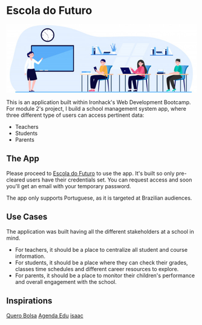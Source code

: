 # Escola do Futuro

![escoladofuturo](/public/images/teacher-students.jpg)

This is an application built within Ironhack's Web Development Bootcamp. For module 2's project, I build a school management system app, where three different type of users can access pertinent data:

- Teachers
- Students
- Parents

## The App

Please proceed to [Escola do Futuro](https://escola-do-futuro.herokuapp.com/) to use the app. It's built so only pre-cleared users have their credentials set. You can request access and soon you'll get an email with your temporary password.

The app only supports Portuguese, as it is targeted at Brazilian audiences.

## Use Cases

The application was built having all the different stakeholders at a school in mind.

- For teachers, it should be a place to centralize all student and course information.
- For students, it should be a place where they can check their grades, classes time schedules and different career resources to explore.
- For parents, it should be a place to monitor their children's performance and overall engagement with the school.

## Inspirations

[Quero Bolsa](https://querobolsa.com.br/)
[Agenda Edu](https://agendaedu.com/)
[isaac](https://www.olaisaac.com.br/)
